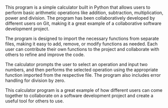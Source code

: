 This program is a simple calculator built in Python that allows users to perform basic arithmetic operations like addition, subtraction, multiplication, power and division. The program has been collaboratively developed by different users on Git, making it a great example of a collaborative software development project.

The program is designed to import the necessary functions from separate files, making it easy to add, remove, or modify functions as needed. Each user can contribute their own functions to the project and collaborate with others to refine and improve the code.

The calculator prompts the user to select an operation and input two numbers, and then performs the selected operation using the appropriate function imported from the respective file. The program also includes error handling for division by zero.

This calculator program is a great example of how different users can come together to collaborate on a software development project and create a useful tool for others to use.
